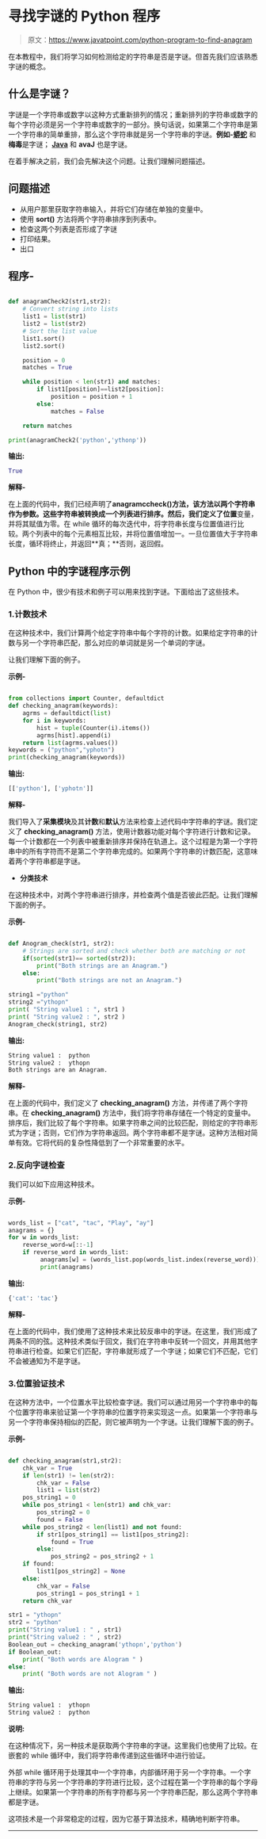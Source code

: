 # 寻找字谜的 Python 程序

> 原文：<https://www.javatpoint.com/python-program-to-find-anagram>

在本教程中，我们将学习如何检测给定的字符串是否是字谜。但首先我们应该熟悉字谜的概念。

## 什么是字谜？

字谜是一个字符串或数字以这种方式重新排列的情况；重新排列的字符串或数字的每个字符必须是另一个字符串或数字的一部分。换句话说，如果第二个字符串是第一个字符串的简单重排，那么这个字符串就是另一个字符串的字谜。**例如-**[**蟒蛇**](https://www.javatpoint.com/python-tutorial) 和**梅毒**是字谜； [**Java**](https://www.javatpoint.com/java-tutorial) 和 **avaJ** 也是字谜。

在着手解决之前，我们会先解决这个问题。让我们理解问题描述。

## 问题描述

*   从用户那里获取字符串输入，并将它们存储在单独的变量中。
*   使用 **sort()** 方法将两个字符串排序到列表中。
*   检查这两个列表是否形成了字谜
*   打印结果。
*   出口

## 程序-

```py

def anagramCheck2(str1,str2):
    # Convert string into lists
    list1 = list(str1)
    list2 = list(str2)
    # Sort the list value
    list1.sort()
    list2.sort()

    position = 0
    matches = True

    while position < len(str1) and matches:
        if list1[position]==list2[position]:
            position = position + 1
        else:
            matches = False

    return matches

print(anagramCheck2('python','ythonp'))

```

**输出:**

```py
True

```

**解释-**

在上面的代码中，我们已经声明了**anagramccheck()**方法，该方法以两个字符串作为参数。这些字符串被转换成一个列表进行排序。然后，我们定义了**位置**变量，并将其赋值为零。在 while 循环的每次迭代中，将字符串长度与位置值进行比较。两个列表中的每个元素相互比较，并将位置值增加一。一旦位置值大于字符串长度，循环将终止，并返回**真；**否则，返回假。

## Python 中的字谜程序示例

在 Python 中，很少有技术和例子可以用来找到字谜。下面给出了这些技术。

### 1.计数技术

在这种技术中，我们计算两个给定字符串中每个字符的计数。如果给定字符串的计数与另一个字符串匹配，那么对应的单词就是另一个单词的字谜。

让我们理解下面的例子。

**示例-**

```py

from collections import Counter, defaultdict
def checking_anagram(keywords):
    agrms = defaultdict(list)
    for i in keywords:
        hist = tuple(Counter(i).items())
        agrms[hist].append(i)
    return list(agrms.values())
keywords = ("python","yphotn")
print(checking_anagram(keywords))

```

**输出:**

```py
[['python'], ['yphotn']]

```

**解释-**

我们导入了**采集模块**及其**计数**和**默认**方法来检查上述代码中字符串的字谜。我们定义了 **checking_anagram()** 方法，使用计数器功能对每个字符进行计数和记录。每一个计数都在一个列表中被重新排序并保持在轨道上。这个过程是为第一个字符串中的所有字符而不是第二个字符串完成的。如果两个字符串的计数匹配，这意味着两个字符串都是字谜。

*   **分类技术**

在这种技术中，对两个字符串进行排序，并检查两个值是否彼此匹配。让我们理解下面的例子。

**示例-**

```py

def Anogram_check(str1, str2):
    # Strings are sorted and check whether both are matching or not
    if(sorted(str1)== sorted(str2)):
        print("Both strings are an Anagram.")
    else:
        print("Both strings are not an Anagram.")

string1 ="python"
string2 ="ythopn"
print( "String value1 : ", str1 )
print( "String value2 : ", str2 )
Anogram_check(string1, str2)

```

**输出:**

```py
String value1 :  python
String value2 :  ythopn
Both strings are an Anagram.

```

**解释-**

在上面的代码中，我们定义了 **checking_anagram()** 方法，并传递了两个字符串。在 **checking_anagram()** 方法中，我们将字符串存储在一个特定的变量中。排序后，我们比较了每个字符串。如果字符串之间的比较匹配，则给定的字符串形式为字谜；否则，它们作为字符串返回。两个字符串都不是字谜。这种方法相对简单有效。它将代码的复杂性降低到了一个非常重要的水平。

### 2.反向字谜检查

我们可以如下应用这种技术。

**示例-**

```py

words_list = ["cat", "tac", "Play", "ay"]
anagrams = {}
for w in words_list:
    reverse_word=w[::-1]
    if reverse_word in words_list:
         anagrams[w] = (words_list.pop(words_list.index(reverse_word)))
         print(anagrams)

```

**输出:**

```py
{'cat': 'tac'}

```

**解释-**

在上面的代码中，我们使用了这种技术来比较反串中的字谜。在这里，我们形成了两条不同的弦。这种技术类似于回文，我们在字符串中反转一个回文，并用其他字符串进行检查。如果它们匹配，字符串就形成了一个字谜；如果它们不匹配，它们不会被通知为不是字谜。

### 3.位置验证技术

在这种方法中，一个位置水平比较检查字谜。我们可以通过用另一个字符串中的每个位置字符串来验证第一个字符串的位置字符来实现这一点。如果第一个字符串与另一个字符串保持相似的匹配，则它被声明为一个字谜。让我们理解下面的例子。

**示例-**

```py

def checking_anagram(str1,str2):
    chk_var = True
    if len(str1) != len(str2):
        chk_var = False
        list1 = list(str2)
    pos_string1 = 0
    while pos_string1 < len(str1) and chk_var:
        pos_string2 = 0
        found = False
    while pos_string2 < len(list1) and not found:
        if str1[pos_string1] == list1[pos_string2]:
            found = True
        else:
            pos_string2 = pos_string2 + 1
    if found:
        list1[pos_string2] = None
    else:
        chk_var = False
        pos_string1 = pos_string1 + 1
    return chk_var

str1 = "ythopn"
str2 = "python"
print("String value1 : " , str1)
print("String value2 : " , str2)
Boolean_out = checking_anagram('ythopn','python')
if Boolean_out:
    print( "Both words are Alogram " )
else:
    print( "Both words are not Alogram " )

```

**输出:**

```py
String value1 :  ythopn
String value2 :  python

```

**说明:**

在这种情况下，另一种技术是获取两个字符串的字谜。这里我们也使用了比较。在嵌套的 while 循环中，我们将字符串传递到这些循环中进行验证。

外部 while 循环用于处理其中一个字符串，内部循环用于另一个字符串。一个字符串的字符与另一个字符串的字符进行比较，这个过程在第一个字符串的每个字母上继续。如果第一个字符串的所有字符都与另一个字符串匹配，那么这两个字符串都是字谜。

这项技术是一个非常稳定的过程，因为它基于算法技术，精确地判断字符串。

* * *